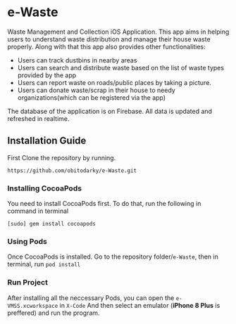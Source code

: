 # e-Waste
Waste Management and Collection iOS Application. This app aims in helping users to understand waste distribution and manage their house waste properly. Along with that this app also provides other functionalities: 

- Users can track dustbins in nearby areas
- Users can search and distribute waste based on the list of waste types provided by the app
- Users can report waste on roads/public places by taking a picture.
- Users can donate waste/scrap in their house to needy organizations(which can be registered via the app)

The database of the application is on Firebase. All data is updated and refreshed in realtime.

## Installation Guide
First Clone the repository by running.
```
https://github.com/obitodarky/e-Waste.git
```

### Installing CocoaPods
You need to install CocoaPods first. To do that, run the following in command in terminal 
```
[sudo] gem install cocoapods
```

### Using Pods
Once CocoaPods is installed. Go to the repository folder/`e-Waste`, then in terminal, run `pod install`

### Run Project
After installing all the neccessary Pods, you can open the `e-VMSS.xcworkspace` in `X-Code` And then select an emulator (**iPhone 8 Plus** is preffered) and run the program.
